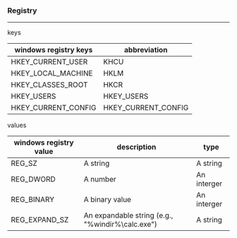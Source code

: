 
### Registry
***
keys  

windows registry keys | abbreviation  
---|---  
HKEY_CURRENT_USER | KHCU  
HKEY_LOCAL_MACHINE | HKLM  
HKEY_CLASSES_ROOT | HKCR  
HKEY_USERS | HKEY_USERS  
HKEY_CURRENT_CONFIG | HKEY_CURRENT_CONFIG  

values  
  
windows registry value | description | type
---|---|---
REG_SZ | A string | A string
REG_DWORD | A number | An interger
REG_BINARY | A binary value | An interger
REG_EXPAND_SZ | An expandable string (e.g., "%windir%\\calc.exe") | A string
